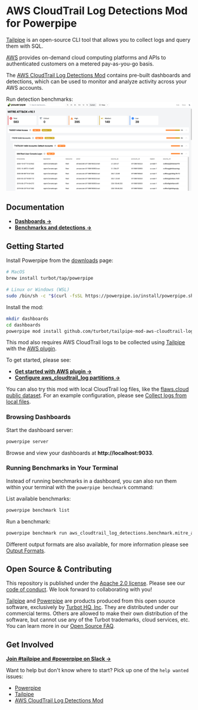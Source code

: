 # AWS CloudTrail Log Detections Mod for Powerpipe

[Tailpipe](https://tailpipe.io) is an open-source CLI tool that allows you to collect logs and query them with SQL.

[AWS](https://aws.amazon.com/) provides on-demand cloud computing platforms and APIs to authenticated customers on a metered pay-as-you-go basis.

The [AWS CloudTrail Log Detections Mod](https://hub.powerpipe.mods/turbot/tailpipe-mod-aws-cloudtrail-log-detections) contains pre-built dashboards and detections, which can be used to monitor and analyze activity across your AWS accounts.

Run detection benchmarks:
![image](docs/images/aws_cloudtrail_log_mitre_dashboard.png)

## Documentation

- **[Dashboards →](https://hub.powerpipe.io/mods/turbot/tailpipe-mod-aws-cloudtrail-log-detections/dashboards)**
- **[Benchmarks and detections →](https://hub.powerpipe.io/mods/turbot/tailpipe-mod-aws-cloudtrail-log-detections/benchmarks)**

## Getting Started

Install Powerpipe from the [downloads](https://powerpipe.io/downloads) page:

```sh
# MacOS
brew install turbot/tap/powerpipe
```

```sh
# Linux or Windows (WSL)
sudo /bin/sh -c "$(curl -fsSL https://powerpipe.io/install/powerpipe.sh)"
```

Install the mod:

```sh
mkdir dashboards
cd dashboards
powerpipe mod install github.com/turbot/tailpipe-mod-aws-cloudtrail-log-detections
```

This mod also requires AWS CloudTrail logs to be collected using [Tailpipe](https://tailpipe.io) with the [AWS plugin](https://hub.tailpipe.io/plugins/turbot/aws).

To get started, please see:
- **[Get started with AWS plugin →](https://hub.tailpipe.io/plugins/turbot/aws#getting-started)**
- **[Configure aws_cloudtrail_log partitions →](https://hub.tailpipe.io/plugins/turbot/aws/tables/aws_cloudtrail_log#example-configurations)**

You can also try this mod with local CloudTrail log files, like the [flaws.cloud public dataset](https://summitroute.com/blog/2020/10/09/public_dataset_of_cloudtrail_logs_from_flaws_cloud/). For an example configuration, please see [Collect logs from local files](https://hub.tailpipe.io/plugins/turbot/aws/tables/aws_cloudtrail_log#collect-logs-from-local-files).

### Browsing Dashboards

Start the dashboard server:

```sh
powerpipe server
```

Browse and view your dashboards at **http://localhost:9033**.

### Running Benchmarks in Your Terminal

Instead of running benchmarks in a dashboard, you can also run them within your
terminal with the `powerpipe benchmark` command:

List available benchmarks:

```sh
powerpipe benchmark list
```

Run a benchmark:

```sh
powerpipe benchmark run aws_cloudtrail_log_detections.benchmark.mitre_attack_v161
```

Different output formats are also available, for more information please see
[Output Formats](https://powerpipe.io/docs/reference/cli/benchmark#output-formats).

## Open Source & Contributing

This repository is published under the [Apache 2.0 license](https://www.apache.org/licenses/LICENSE-2.0). Please see our [code of conduct](https://github.com/turbot/.github/blob/main/CODE_OF_CONDUCT.md). We look forward to collaborating with you!

[Tailpipe](https://tailpipe.io) and [Powerpipe](https://powerpipe.io) are products produced from this open source software, exclusively by [Turbot HQ, Inc](https://turbot.com). They are distributed under our commercial terms. Others are allowed to make their own distribution of the software, but cannot use any of the Turbot trademarks, cloud services, etc. You can learn more in our [Open Source FAQ](https://turbot.com/open-source).

## Get Involved

**[Join #tailpipe and #powerpipe on Slack →](https://turbot.com/community/join)**

Want to help but don't know where to start? Pick up one of the `help wanted` issues:

- [Powerpipe](https://github.com/turbot/powerpipe/labels/help%20wanted)
- [Tailpipe](https://github.com/turbot/tailpipe/labels/help%20wanted)
- [AWS CloudTrail Log Detections Mod](https://github.com/turbot/tailpipe-mod-aws-cloudtrail-log-detections/labels/help%20wanted)
